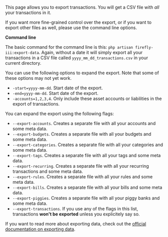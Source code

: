 This page allows you to export transactions. You will get a CSV file with *all* your transactions in it.

If you want more fine-grained control over the export, or if you want to export other files as well, please use the command line options.

**Command line**

The basic command for the command line is this: `php artisan firefly-iii:export-data`. Again, without a date it will simply export all your transactions in a CSV file called `yyyy_mm_dd_transactions.csv` in your current directory.

You can use the following options to expand the export. Note that some of these options may not yet work.

* `-start=yyyy-mm-dd`. Start date of the export.
* `-end=yyyy-mm-dd`. Start date of the export.
* `-accounts=1,2,3,4`. Only include these asset accounts or liabilities in the export of transactions.

You can expand the export using the following flags:

* `--export-accounts`. Creates a separate file with all your accounts and some meta data.
* `--export-budgets`. Creates a separate file with all your budgets and some meta data.
* `--export-categories`. Creates a separate file with all your categories and some meta data.
* `--export-tags`. Creates a separate file with all your tags and some meta data.
* `--export-recurring`. Creates a separate file with all your recurring transactions and some meta data.
* `--export-rules`. Creates a separate file with all your rules and some meta data.
* `--export-bills`. Creates a separate file with all your bills and some meta data.
* `--export-piggies`. Creates a separate file with all your piggy banks and some meta data.
* `--export-transactions`. If you use any of the flags in this list, transactions **won't be exported** unless you explicitely say so.

If you want to read more about exporting data, check out the [official documentation on exporting data](https://docs.firefly-iii.org/exporting-data/export).